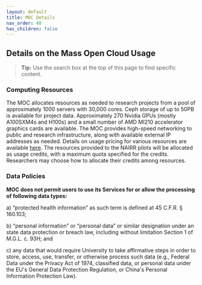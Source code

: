 ```yaml
---
layout: default
title: MOC Details
nav_order: 40
has_children: false
---
```


## Details on the Mass Open Cloud Usage 

> **Tip:** Use the search box at the top of this page to find specific content.


### Computing Resources
The MOC allocates resources as needed to research projects from a pool of approximately 1000 servers with 30,000 cores.  Ceph storage of up to 50PB is available for project data.    Approximately 270 Nvidia GPUs (mostly A100SXM4s and H100s) and a small number of AMD MI210 accelerator graphics cards are available.  The MOC provides high-speed networking to public and research infrastructure, along with available external IP addresses as needed.   Details on usage pricing for various resources are available [here](https://nerc-project.github.io/nerc-docs/get-started/cost-billing/how-pricing-works/). The resources provided to the NAIRR pilots will be allocated as usage credits, with a maximum quota specified for the credits.   Researchers may choose how to allocate their credits among resources.

### Data Policies 
**MOC  does not permit users to use its Services for or allow the processing of following data types:**

a) “protected health information” as such term is defined at 45 C.F.R. § 160.103;

b) “personal information” or “personal data” or similar designation under an state data protection or breach law, including without limitation Section 1 of M.G.L. c. 93H; and

c) any data that would require University to take affirmative steps in order to store, access, use, transfer, or otherwise process such data (e.g., Federal Data under the Privacy Act of 1974, classified data, or personal data under the EU's General Data Protection Regulation, or China's Personal Information Protection Law).
